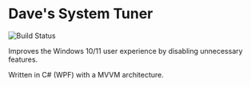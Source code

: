 # Dave's System Tuner

![Build Status](https://github.com/davidarich/DavesSystemTuner/actions/workflows/build.yaml/badge.svg)

Improves the Windows 10/11 user experience by disabling unnecessary features.

Written in C# (WPF) with a MVVM architecture.

